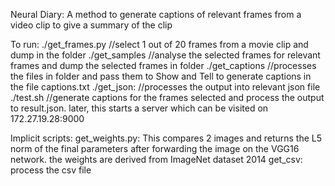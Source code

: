 Neural Diary: A method to generate captions of relevant frames from a video clip to give a summary of the clip

To run:
./get_frames.py <movie clip>	//select 1 out of 20 frames from a movie clip and dump in the folder <test>
./get_samples			//analyse the selected frames for relevant frames and dump the selected frames in folder <target>
./get_captions			//processes the files in folder <target> and pass them to Show and Tell to generate captions in the file captions.txt
./get_json:			//processes the output into relevant json file
./test.sh 			//generate captions for the frames selected and process the output to result.json. later, this starts a server which can be visited on 172.27.19.28:9000

Implicit scripts:
get_weights.py: This compares 2 images and returns the L5 norm of the final parameters after forwarding the image on the VGG16 network. the weights are derived from ImageNet dataset 2014
get_csv: process the csv file